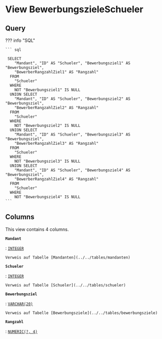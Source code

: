 # View **BewerbungszieleSchueler**

## Query

??? info "SQL"

    ``` sql
    
     SELECT
        "Mandant", "ID" AS "Schueler", "Bewerbungsziel1" AS "Bewerbungsziel",
        "BewerberRangzahlZiel1" AS "Rangzahl"
      FROM
        "Schueler"
      WHERE
        NOT "Bewerbungsziel1" IS NULL
      UNION SELECT
        "Mandant", "ID" AS "Schueler", "Bewerbungsziel2" AS "Bewerbungsziel",
        "BewerberRangzahlZiel2" AS "Rangzahl"
      FROM
        "Schueler"
      WHERE
        NOT "Bewerbungsziel2" IS NULL
      UNION SELECT
        "Mandant", "ID" AS "Schueler", "Bewerbungsziel3" AS "Bewerbungsziel",
        "BewerberRangzahlZiel3" AS "Rangzahl"
      FROM
        "Schueler"
      WHERE
        NOT "Bewerbungsziel3" IS NULL
      UNION SELECT
        "Mandant", "ID" AS "Schueler", "Bewerbungsziel4" AS "Bewerbungsziel",
        "BewerberRangzahlZiel4" AS "Rangzahl"
      FROM
        "Schueler"
      WHERE
        NOT "Bewerbungsziel4" IS NULL
    ```

## Columns

This view contains 4 columns.

**`Mandant`**

:   [`INTEGER`](https://firebirdsql.org/file/documentation/html/en/refdocs/fblangref40/firebird-40-language-reference.html#fblangref40-datatypes-inttypes)

    Verweis auf Tabelle [Mandanten](../../tables/mandanten)

**`Schueler`**

:   [`INTEGER`](https://firebirdsql.org/file/documentation/html/en/refdocs/fblangref40/firebird-40-language-reference.html#fblangref40-datatypes-inttypes)

    Verweis auf Tabelle [Schueler](../../tables/schueler)

**`Bewerbungsziel`**

:   [`VARCHAR(20)`](https://firebirdsql.org/file/documentation/html/en/refdocs/fblangref40/firebird-40-language-reference.html#fblangref40-datatypes-chartypes)

    Verweis auf Tabelle [Bewerbungsziele](../../tables/bewerbungsziele)

**`Rangzahl`**

:   [`NUMERIC(?, 4)`](https://firebirdsql.org/file/documentation/html/en/refdocs/fblangref40/firebird-40-language-reference.html#fblangref40-datatypes-fixedtypes)
